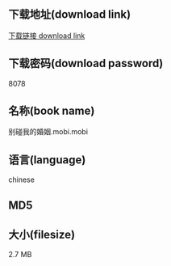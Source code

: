 ## 下载地址(download link)
[下载链接 download link](https://voluble-croquembouche-d321dc.netlify.app/?s=%E5%88%AB%E7%A2%B0%E6%88%91%E7%9A%84%E5%A9%9A%E5%A7%BB.mobi)

## 下载密码(download password)
8078

## 名称(book name)
别碰我的婚姻.mobi.mobi

## 语言(language)
chinese

## MD5


## 大小(filesize)
2.7 MB
